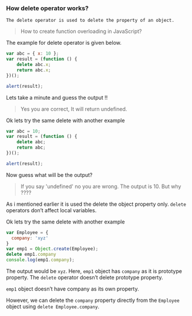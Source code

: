 ### How delete operator works?

```
The delete operator is used to delete the property of an object.
```

> How to create function overloading in JavaScript?

The example for delete operator is given below.

```javascript
var abc = { x: 10 };
var result = (function () {
    delete abc.x;
    return abc.x;
})();

alert(result);
```

Lets take a minute and guess the output !!

> Yes you are correct, It will return undefined.

Ok lets try the same delete with another example

```javascript
var abc = 10;
var result = (function () {
    delete abc;
    return abc;
})();

alert(result);
```

Now guess what will be the output?

>If you say 'undefined' no you are wrong. The output is 10. But why ????

As i mentioned earlier it is used the delete the object property only. ```delete``` operators don’t affect local variables.

Ok lets try the same delete with another example

```javascript
var Employee = {
  company: 'xyz'
}
var emp1 = Object.create(Employee);
delete emp1.company
console.log(emp1.company);
```

The output would be ```xyz```. Here, ```emp1``` object has ```company``` as it is prototype property. The ```delete``` operator doesn’t delete prototype property.

```emp1``` object doesn’t have company as its own property.

 However, we can delete the ```company``` property directly from the ```Employee``` object using ```delete Employee.company```.
